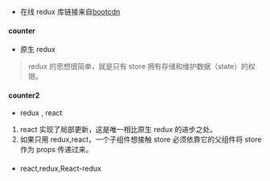 * 在线 redux 库链接来自[bootcdn](https://www.bootcdn.cn/redux/)

#### counter
* 原生 redux
> redux 的思想很简单，就是只有 store 拥有存储和维护数据（state）的权限。
#### counter2
* redux , react
1. react 实现了局部更新，这是唯一相比原生 redux 的进步之处。
2. 如果只用 redux,react，一个子组件想接触 store 必须依靠它的父组件将 store 作为 props 传递过来。
#### 
* react,redux,React-redux

